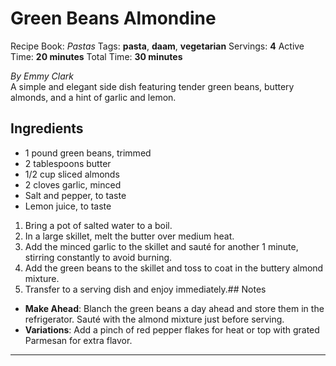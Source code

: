 # Green Beans Almondine

Recipe Book: *Pastas*
Tags: **pasta**, **daam**, **vegetarian**
Servings: **4**
Active Time: **20 minutes**
Total Time: **30 minutes**


_By Emmy Clark_  
A simple and elegant side dish featuring tender green beans, buttery almonds, and a hint of garlic and lemon.

## Ingredients
- 1 pound green beans, trimmed
- 2 tablespoons butter
- 1/2 cup sliced almonds
- 2 cloves garlic, minced
- Salt and pepper, to taste
- Lemon juice, to taste

1. Bring a pot of salted water to a boil.
2. In a large skillet, melt the butter over medium heat.
3. Add the minced garlic to the skillet and sauté for another 1 minute, stirring constantly to avoid burning.
4. Add the green beans to the skillet and toss to coat in the buttery almond mixture.
5. Transfer to a serving dish and enjoy immediately.## Notes
- **Make Ahead**: Blanch the green beans a day ahead and store them in the refrigerator. Sauté with the almond mixture just before serving.
- **Variations**: Add a pinch of red pepper flakes for heat or top with grated Parmesan for extra flavor.

---